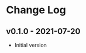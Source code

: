 Change Log
========================================

v0.1.0 - 2021-07-20
----------------------------------------

- Initial version


